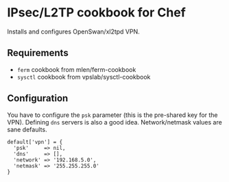 # IPsec/L2TP cookbook for Chef

Installs and configures OpenSwan/xl2tpd VPN.

## Requirements

* `ferm` cookbook from mlen/ferm-cookbook
* `sysctl` cookbook from vpslab/sysctl-cookbook

## Configuration

You have to configure the `psk` parameter (this is the pre-shared key for the
VPN). Defining `dns` servers is also a good idea. Network/netmask values are
sane defaults.

    default['vpn'] = {
      'psk'     => nil,
      'dns'     => [],
      'network' => '192.168.5.0',
      'netmask' => '255.255.255.0'
    }

